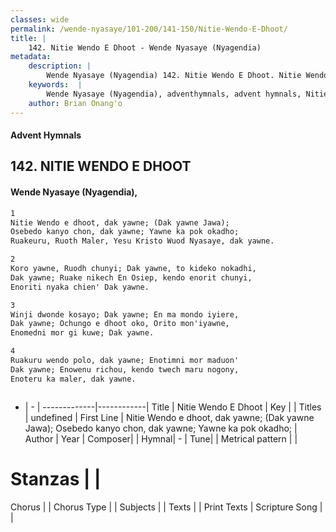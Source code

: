 ```yaml
---
classes: wide
permalink: /wende-nyasaye/101-200/141-150/Nitie-Wendo-E-Dhoot/
title: |
    142. Nitie Wendo E Dhoot - Wende Nyasaye (Nyagendia)
metadata:
    description: |
        Wende Nyasaye (Nyagendia) 142. Nitie Wendo E Dhoot. Nitie Wendo e dhoot, dak yawne; (Dak yawne Jawa); Osebedo kanyo chon, dak yawne; Yawne ka pok okadho; Ruakeuru, Ruoth Maler, Yesu Kristo Wuod Nyasaye, dak yawne.  
    keywords:  |
        Wende Nyasaye (Nyagendia), adventhymnals, advent hymnals, Nitie Wendo E Dhoot, Nitie Wendo e dhoot, dak yawne; (Dak yawne Jawa); Osebedo kanyo chon, dak yawne; Yawne ka pok okadho;. 
    author: Brian Onang'o
---
```


#### Advent Hymnals
## 142. NITIE WENDO E DHOOT
####  Wende Nyasaye (Nyagendia),

```txt
1
Nitie Wendo e dhoot, dak yawne; (Dak yawne Jawa);
Osebedo kanyo chon, dak yawne; Yawne ka pok okadho;
Ruakeuru, Ruoth Maler, Yesu Kristo Wuod Nyasaye, dak yawne.

2
Koro yawne, Ruodh chunyi; Dak yawne, to kideko nokadhi,
Dak yawne; Ruake nikech En Osiep, kendo enorit chunyi,
Enoriti nyaka chien' Dak yawne.

3
Winji dwonde kosayo; Dak yawne; En ma mondo iyiere,
Dak yawne; Ochungo e dhoot oko, Orito mon'iyawne,
Enomedni mor gi kuwe; Dak yawne.

4
Ruakuru wendo polo, dak yawne; Enotimni mor maduon'
Dak yawne; Enowenu richou, kendo twech maru nogony,
Enoteru ka maler, dak yawne.



```

- |   -  |
-------------|------------|
Title | Nitie Wendo E Dhoot |
Key |  |
Titles | undefined |
First Line | Nitie Wendo e dhoot, dak yawne; (Dak yawne Jawa); Osebedo kanyo chon, dak yawne; Yawne ka pok okadho; |
Author | 
Year | 
Composer| |
Hymnal|  - |
Tune|  |
Metrical pattern | |
# Stanzas |  |
Chorus |  |
Chorus Type |  |
Subjects | |
Texts |  |
Print Texts | 
Scripture Song |  |
    
